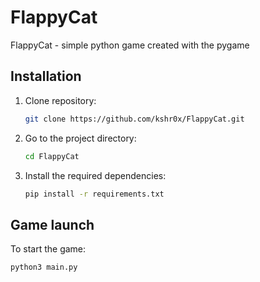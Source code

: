 # FlappyCat

FlappyCat - simple python game created with the pygame 

## Installation

1. Clone repository:
    ```bash
    git clone https://github.com/kshr0x/FlappyCat.git
    ```
2. Go to the project directory:
    ```bash
    cd FlappyCat
    ```
3. Install the required dependencies:
    ```bash
    pip install -r requirements.txt
    ```

## Game launch

To start the game:
```bash
python3 main.py
